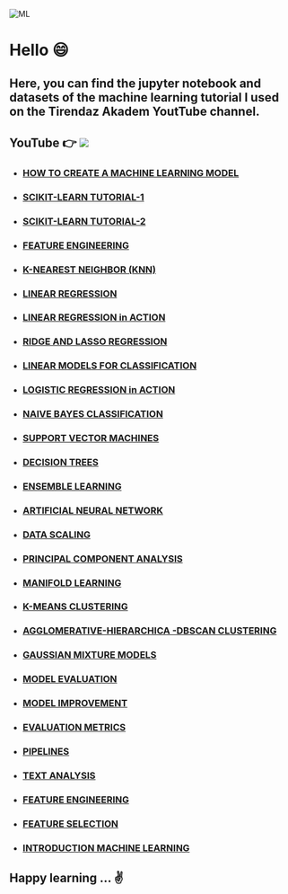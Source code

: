 ![ML](https://images.unsplash.com/photo-1507146153580-69a1fe6d8aa1?ixid=MnwxMjA3fDB8MHxwaG90by1wYWdlfHx8fGVufDB8fHx8&ixlib=rb-1.2.1&auto=format&fit=crop&w=750&q=80)

# Hello 😄

## Here, you can find the jupyter notebook and datasets of the machine learning tutorial I used on the Tirendaz Akadem YoutTube channel. 

## YouTube 👉  [![](https://img.shields.io/badge/YouTube-Turkish-deeppink?&logo=youtube&logoColor=white)](https://www.youtube.com/watch?v=7p-an2KTO5o&list=PLfMRLSpipmfuumcvO3fObVAUpSqYAcZmF)

- ### [HOW TO CREATE A MACHINE LEARNING MODEL](https://www.youtube.com/watch?v=4gy_tt9l0fE&list=PLfMRLSpipmfuumcvO3fObVAUpSqYAcZmF&index=3)
- ### [SCIKIT-LEARN TUTORIAL-1](https://www.youtube.com/watch?v=glcVaiuQYK4&list=PLfMRLSpipmfuumcvO3fObVAUpSqYAcZmF&index=4)
- ### [SCIKIT-LEARN TUTORIAL-2](https://www.youtube.com/watch?v=fCoGvpbEtYo&list=PLfMRLSpipmfuumcvO3fObVAUpSqYAcZmF&index=5)
- ### [FEATURE ENGINEERING](https://www.youtube.com/watch?v=zrNDviBZKgA&list=PLfMRLSpipmfuumcvO3fObVAUpSqYAcZmF&index=6)
- ### [K-NEAREST NEIGHBOR (KNN)](https://www.youtube.com/watch?v=IlMzkTcIqjA&list=PLfMRLSpipmfuumcvO3fObVAUpSqYAcZmF&index=7)
- ### [LINEAR REGRESSION](https://www.youtube.com/watch?v=gFzq_oz_mSQ&list=PLfMRLSpipmfuumcvO3fObVAUpSqYAcZmF&index=8)
- ### [LINEAR REGRESSION in ACTION](https://www.youtube.com/watch?v=gFzq_oz_mSQ&list=PLfMRLSpipmfuumcvO3fObVAUpSqYAcZmF&index=8)
- ### [RIDGE AND LASSO REGRESSION](https://www.youtube.com/watch?v=9SUXFv8941A&list=PLfMRLSpipmfuumcvO3fObVAUpSqYAcZmF&index=9)
- ### [LINEAR MODELS FOR CLASSIFICATION](https://www.youtube.com/watch?v=boL4lvARJfc&list=PLfMRLSpipmfuumcvO3fObVAUpSqYAcZmF&index=10)
- ### [LOGISTIC REGRESSION in ACTION](https://www.youtube.com/watch?v=Cb77_3veTTU&list=PLfMRLSpipmfuumcvO3fObVAUpSqYAcZmF&index=11)
- ### [NAIVE BAYES CLASSIFICATION](https://www.youtube.com/watch?v=Nj_vkiubCoM&list=PLfMRLSpipmfuumcvO3fObVAUpSqYAcZmF&index=12)
- ### [SUPPORT VECTOR MACHINES](https://www.youtube.com/watch?v=yx3zkenooN0&list=PLfMRLSpipmfuumcvO3fObVAUpSqYAcZmF&index=13)
- ### [DECISION TREES](https://www.youtube.com/watch?v=k1liepnnSjA&list=PLfMRLSpipmfuumcvO3fObVAUpSqYAcZmF&index=14)
- ### [ENSEMBLE LEARNING](https://www.youtube.com/watch?v=KaBxQFJZTVQ&list=PLfMRLSpipmfuumcvO3fObVAUpSqYAcZmF&index=15)
- ### [ARTIFICIAL NEURAL NETWORK](https://www.youtube.com/watch?v=QUp1nVyBEic&list=PLfMRLSpipmfuumcvO3fObVAUpSqYAcZmF&index=16)
- ### [DATA SCALING](https://www.youtube.com/watch?v=ZLUy5YeTbWA&list=PLfMRLSpipmfuumcvO3fObVAUpSqYAcZmF&index=17)
- ### [PRINCIPAL COMPONENT ANALYSIS]()
- ### [MANIFOLD LEARNING](https://www.youtube.com/watch?v=xJsNVzo_xAs&list=PLfMRLSpipmfuumcvO3fObVAUpSqYAcZmF&index=18)
- ### [K-MEANS CLUSTERING](https://www.youtube.com/watch?v=5aUPhfjcuiA&list=PLfMRLSpipmfuumcvO3fObVAUpSqYAcZmF&index=20)
- ### [AGGLOMERATIVE-HIERARCHICA -DBSCAN CLUSTERING](https://www.youtube.com/watch?v=6BcJxBE5J5I&list=PLfMRLSpipmfuumcvO3fObVAUpSqYAcZmF&index=21)
- ### [GAUSSIAN MIXTURE MODELS](https://www.youtube.com/watch?v=_9wobRYDNnQ&list=PLfMRLSpipmfuumcvO3fObVAUpSqYAcZmF&index=22)
- ### [MODEL EVALUATION](https://www.youtube.com/watch?v=c-qHZb_cfms&list=PLfMRLSpipmfuumcvO3fObVAUpSqYAcZmF&index=23)
- ### [MODEL IMPROVEMENT](https://www.youtube.com/watch?v=S1nxwkTJpo0&list=PLfMRLSpipmfuumcvO3fObVAUpSqYAcZmF&index=24)
- ### [EVALUATION METRICS](https://www.youtube.com/watch?v=5U8hc4irdbQ&list=PLfMRLSpipmfuumcvO3fObVAUpSqYAcZmF&index=25)
- ### [PIPELINES](https://www.youtube.com/watch?v=8UMDSfoi2KA&list=PLfMRLSpipmfuumcvO3fObVAUpSqYAcZmF&index=26)
- ### [TEXT ANALYSIS](https://www.youtube.com/watch?v=JnAOuZ94y68&list=PLfMRLSpipmfuumcvO3fObVAUpSqYAcZmF&index=27)
- ### [FEATURE ENGINEERING](https://www.youtube.com/watch?v=Gh4DijnuX0o)
- ### [FEATURE SELECTION](https://www.youtube.com/watch?v=857SKdW-Pvg&t=4s)
- ### [INTRODUCTION MACHINE LEARNING](https://www.youtube.com/watch?v=146vch4ZZ14)

## Happy learning ... ✌️ 

 
